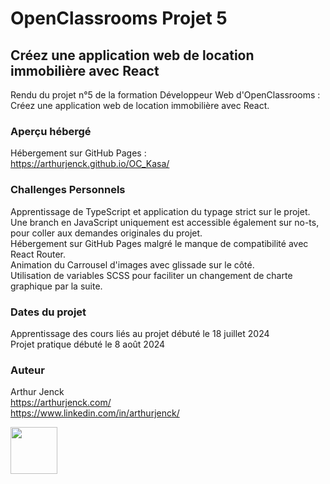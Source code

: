 # OpenClassrooms Projet 5

## Créez une application web de location immobilière avec React

Rendu du projet n°5 de la formation Développeur Web d'OpenClassrooms : Créez une application web de location immobilière avec React.

### Aperçu hébergé

Hébergement sur GitHub Pages :  
https://arthurjenck.github.io/OC_Kasa/

### Challenges Personnels

Apprentissage de TypeScript et application du typage strict sur le projet. Une branch en JavaScript uniquement est accessible également sur no-ts, pour coller aux demandes originales du projet.  
Hébergement sur GitHub Pages malgré le manque de compatibilité avec React Router.  
Animation du Carrousel d'images avec glissade sur le côté.  
Utilisation de variables SCSS pour faciliter un changement de charte graphique par la suite.

### Dates du projet

Apprentissage des cours liés au projet débuté le 18 juillet 2024  
Projet pratique débuté le 8 août 2024

### Auteur

Arthur Jenck  
https://arthurjenck.com/  
https://www.linkedin.com/in/arthurjenck/

<img src="https://i.ibb.co/grKRmmn/Logo-Jaune-PNG.png" width="75">
